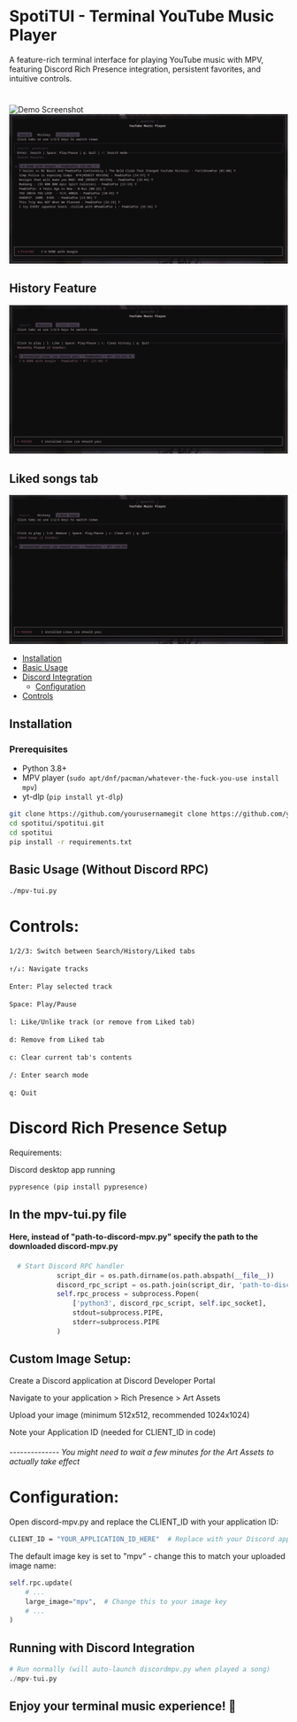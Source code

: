 # SpotiTUI - Terminal YouTube Music Player
 A feature-rich terminal interface for playing YouTube music with MPV, featuring Discord Rich Presence integration, persistent favorites, and intuitive controls.

# 

![Demo Screenshot](search.pmg)
![search](yt-dlp-list.png)


## History Feature

![History feature](history-feature.png)

## Liked songs tab 

![liked songs tab](liked-songs.png)

- [Installation](#installation)
- [Basic Usage](#basic-usage-without-discord-rpc)
- [Discord Integration](#discord-rich-presence-setup)
  - [Configuration](#configuration)
- [Controls](#controls)

## Installation

### Prerequisites
- Python 3.8+
- MPV player (`sudo apt/dnf/pacman/whatever-the-fuck-you-use install mpv`)
- yt-dlp (`pip install yt-dlp`)

```bash
git clone https://github.com/yourusernamegit clone https://github.com/yourusername/spotitui.git
cd spotitui/spotitui.git
cd spotitui
pip install -r requirements.txt
```

## Basic Usage (Without Discord RPC)
```bash
./mpv-tui.py
```

# Controls:

    1/2/3: Switch between Search/History/Liked tabs

    ↑/↓: Navigate tracks

    Enter: Play selected track

    Space: Play/Pause

    l: Like/Unlike track (or remove from Liked tab)

    d: Remove from Liked tab

    c: Clear current tab's contents

    /: Enter search mode

    q: Quit

# Discord Rich Presence Setup
Requirements:

   Discord desktop app running

    pypresence (pip install pypresence)


## In the mpv-tui.py file 
#### Here, instead of "path-to-discord-mpv.py" specify the path to the downloaded discord-mpv.py
```python
  # Start Discord RPC handler
            script_dir = os.path.dirname(os.path.abspath(__file__))
            discord_rpc_script = os.path.join(script_dir, 'path-to-discordmpv.py')
            self.rpc_process = subprocess.Popen(
                ['python3', discord_rpc_script, self.ipc_socket],
                stdout=subprocess.PIPE,
                stderr=subprocess.PIPE
            )
```

## Custom Image Setup:

  Create a Discord application at Discord Developer Portal

  
  Navigate to your application > Rich Presence > Art Assets

  Upload your image (minimum 512x512, recommended 1024x1024)

  Note your Application ID (needed for CLIENT_ID in code)

######  -------------- You might need to wait a few minutes for the Art Assets to actually take effect

#  Configuration:

  Open discord-mpv.py and replace the CLIENT_ID with your application ID:

  ```bash
  CLIENT_ID = "YOUR_APPLICATION_ID_HERE"  # Replace with your Discord app ID
```

The default image key is set to "mpv" - change this to match your uploaded image name:

```python
self.rpc.update(
    # ...
    large_image="mpv",  # Change this to your image key
    # ...
)
```


## Running with Discord Integration

```python
# Run normally (will auto-launch discordmpv.py when played a song)
./mpv-tui.py
```

## Enjoy your terminal music experience! 🎵
